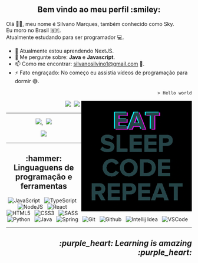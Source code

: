 <h2 align="center" >Bem vindo ao meu perfil :smiley:</h2>

<p>

Olá 👋🏾, meu nome é Silvano Marques, também conhecido como Sky. <br />
Eu moro no Brasil :brazil:.  <br />
Atualmente estudando para ser programador :computer:. <br />

- 🌱 Atualmente estou aprendendo NextJS.
- 💬 Me pergunte sobre: **Java** e **Javascript**.
- 📫 Como me encontrar: silvanosilvino1@gmail.com :email:.
- ⚡ Fato engraçado: No começo eu assistia vídeos de programação para dormir :sweat_smile:.
  

<p align="right"><code>> Hello world</code></p> 
  
<p align="right">
  <img width=300 align="right"  src="programming.gif" />
</p>  
  
<p align="right" >
  <a href="https://codepen.io/SkyG0D" ><img src="https://img.shields.io/badge/-CodePen-191919?&style=for-the-badge&logo=CodePen" /></a>&nbsp;
  <a href="https://steamcommunity.com/id/skyg0d/" ><img src="https://img.shields.io/badge/-Steam-000?&style=for-the-badge&logo=Steam" /></a>&nbsp;
</p> 
  
</p>

---

<p align="center" >
  <a href="#" >
    <img width=335 src="https://github-readme-stats.vercel.app/api/top-langs/?username=SkyG0D&show_icons=true&theme=dracula&layout=compact" />
  </a> &nbsp; 
  
  <a href="#" >
    <img width=400 src="https://github-readme-stats.vercel.app/api?username=SkyG0D&show_icons=true&theme=dracula" />
  </a>
</p>

<div align="center">
    <img height="150em" src="https://github-readme-streak-stats.herokuapp.com/?user=SkyG0D&theme=dracula&hide_border=true"/>
  </div>

---

<p>
  
  <h2 align="center" >:hammer: Linguaguens de programação e ferramentas</h2>
  
   <p align="center" width="500">
      <img title="JavaScript" width=50 src="https://cdn.jsdelivr.net/gh/devicons/devicon/icons/javascript/javascript-original.svg" />&nbsp;&nbsp; 
       <img title="TypeScript" width=50 src="https://cdn.jsdelivr.net/gh/devicons/devicon/icons/typescript/typescript-original.svg" />&nbsp;&nbsp; 
       <img title="NodeJS" width=50 src="https://cdn.jsdelivr.net/gh/devicons/devicon/icons/nodejs/nodejs-original.svg" />&nbsp;&nbsp; 
       <img title="React" width=50 src="https://cdn.jsdelivr.net/gh/devicons/devicon/icons/react/react-original.svg" />&nbsp;&nbsp; 
       <img title="HTML5" width=50 src="https://cdn.jsdelivr.net/gh/devicons/devicon/icons/html5/html5-original.svg" />&nbsp;&nbsp;
       <img title="CSS3" width=50 src="https://cdn.jsdelivr.net/gh/devicons/devicon/icons/css3/css3-original.svg" />&nbsp;&nbsp; 
       <img title="SASS" width=50 src="https://cdn.jsdelivr.net/gh/devicons/devicon/icons/sass/sass-original.svg" />&nbsp;&nbsp;
       <img title="Python" width=50 src="https://cdn.jsdelivr.net/gh/devicons/devicon/icons/python/python-original.svg" />&nbsp;&nbsp;
       <img title="Java" width=50 src="https://cdn.jsdelivr.net/gh/devicons/devicon/icons/java/java-original.svg" />&nbsp;&nbsp; 
       <img title="Spring" width=50 src="https://cdn.jsdelivr.net/gh/devicons/devicon/icons/spring/spring-original.svg" />&nbsp;&nbsp; 
       <img title="Git" width=50 src="https://cdn.jsdelivr.net/gh/devicons/devicon/icons/git/git-original.svg" />&nbsp;&nbsp; 
       <img title="Github" width=50 src="https://cdn.jsdelivr.net/gh/devicons/devicon/icons/github/github-original.svg" />&nbsp;&nbsp; 
       <img title="Intellij Idea" width=50 src="https://cdn.jsdelivr.net/gh/devicons/devicon/icons/intellij/intellij-original.svg" />&nbsp;&nbsp; 
       <img title="VSCode" width=50 src="https://cdn.jsdelivr.net/gh/devicons/devicon/icons/vscode/vscode-original.svg" />&nbsp;&nbsp;
   </p>
    
<p>
  
---

<h2 align="right" ><i>:purple_heart: Learning is amazing :purple_heart:</i></h2>
